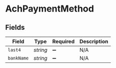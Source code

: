 # AchPaymentMethod


## Fields

| Field              | Type               | Required           | Description        |
| ------------------ | ------------------ | ------------------ | ------------------ |
| `last4`            | *string*           | :heavy_minus_sign: | N/A                |
| `bankName`         | *string*           | :heavy_minus_sign: | N/A                |